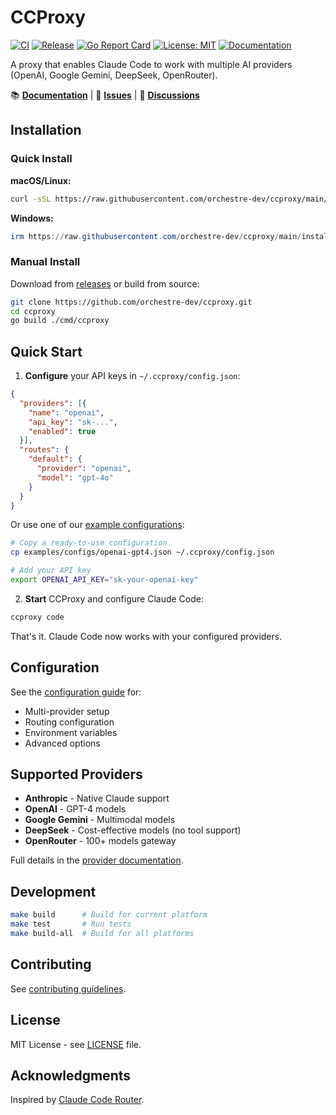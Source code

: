 # CCProxy

[![CI](https://github.com/orchestre-dev/ccproxy/actions/workflows/ci.yml/badge.svg)](https://github.com/orchestre-dev/ccproxy/actions/workflows/ci.yml)
[![Release](https://github.com/orchestre-dev/ccproxy/actions/workflows/release.yml/badge.svg)](https://github.com/orchestre-dev/ccproxy/actions/workflows/release.yml)
[![Go Report Card](https://goreportcard.com/badge/github.com/orchestre-dev/ccproxy)](https://goreportcard.com/report/github.com/orchestre-dev/ccproxy)
[![License: MIT](https://img.shields.io/badge/License-MIT-blue.svg)](https://opensource.org/licenses/MIT)
[![Documentation](https://img.shields.io/badge/docs-ccproxy.orchestre.dev-blue)](https://ccproxy.orchestre.dev)

A proxy that enables Claude Code to work with multiple AI providers (OpenAI, Google Gemini, DeepSeek, OpenRouter).

📚 **[Documentation](https://ccproxy.orchestre.dev)** | 🐛 **[Issues](https://github.com/orchestre-dev/ccproxy/issues)** | 💬 **[Discussions](https://github.com/orchestre-dev/ccproxy/discussions)**

## Installation

### Quick Install

**macOS/Linux:**
```bash
curl -sSL https://raw.githubusercontent.com/orchestre-dev/ccproxy/main/install.sh | bash
```

**Windows:**
```powershell
irm https://raw.githubusercontent.com/orchestre-dev/ccproxy/main/install.ps1 | iex
```

### Manual Install

Download from [releases](https://github.com/orchestre-dev/ccproxy/releases) or build from source:

```bash
git clone https://github.com/orchestre-dev/ccproxy.git
cd ccproxy
go build ./cmd/ccproxy
```

## Quick Start

1. **Configure** your API keys in `~/.ccproxy/config.json`:
```json
{
  "providers": [{
    "name": "openai",
    "api_key": "sk-...",
    "enabled": true
  }],
  "routes": {
    "default": {
      "provider": "openai",
      "model": "gpt-4o"
    }
  }
}
```

Or use one of our [example configurations](examples/configs/):
```bash
# Copy a ready-to-use configuration
cp examples/configs/openai-gpt4.json ~/.ccproxy/config.json

# Add your API key
export OPENAI_API_KEY="sk-your-openai-key"
```

2. **Start** CCProxy and configure Claude Code:
```bash
ccproxy code
```

That's it. Claude Code now works with your configured providers.

## Configuration

See the [configuration guide](https://ccproxy.orchestre.dev/guide/configuration) for:
- Multi-provider setup
- Routing configuration
- Environment variables
- Advanced options

## Supported Providers

- **Anthropic** - Native Claude support
- **OpenAI** - GPT-4 models
- **Google Gemini** - Multimodal models
- **DeepSeek** - Cost-effective models (no tool support)
- **OpenRouter** - 100+ models gateway

Full details in the [provider documentation](https://ccproxy.orchestre.dev/providers/).

## Development

```bash
make build      # Build for current platform
make test       # Run tests
make build-all  # Build for all platforms
```

## Contributing

See [contributing guidelines](docs/guide/contributing.md).

## License

MIT License - see [LICENSE](LICENSE) file.

## Acknowledgments

Inspired by [Claude Code Router](https://github.com/musistudio/claude-router).